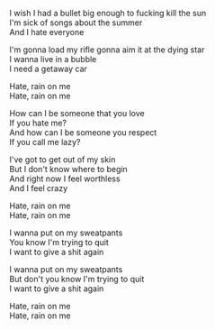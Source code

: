 I wish I had a bullet big enough to fucking kill the sun  
I'm sick of songs about the summer  
And I hate everyone

I'm gonna load my rifle gonna aim it at the dying star  
I wanna live in a bubble  
I need a getaway car

Hate, rain on me  
Hate, rain on me

How can I be someone that you love  
If you hate me?  
And how can I be someone you respect  
If you call me lazy?

I've got to get out of my skin  
But I don't know where to begin  
And right now I feel worthless  
And I feel crazy

Hate, rain on me  
Hate, rain on me

I wanna put on my sweatpants  
You know I'm trying to quit  
I want to give a shit again

I wanna put on my sweatpants  
But don't you know I'm trying to quit  
I want to give a shit again

Hate, rain on me  
Hate, rain on me